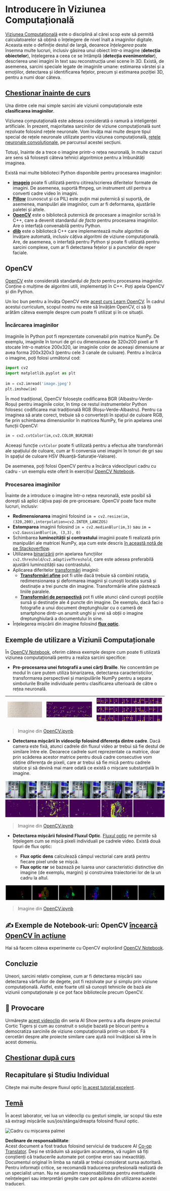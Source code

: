 <!--
CO_OP_TRANSLATOR_METADATA:
{
  "original_hash": "4bedc8e702db17260cfe824d58b6cfd4",
  "translation_date": "2025-08-25T23:00:57+00:00",
  "source_file": "lessons/4-ComputerVision/06-IntroCV/README.md",
  "language_code": "ro"
}
-->
# Introducere în Viziunea Computațională

[Viziunea Computațională](https://wikipedia.org/wiki/Computer_vision) este o disciplină al cărei scop este să permită calculatoarelor să obțină o înțelegere de nivel înalt a imaginilor digitale. Aceasta este o definiție destul de largă, deoarece *înțelegerea* poate însemna multe lucruri, inclusiv găsirea unui obiect într-o imagine (**detecția obiectelor**), înțelegerea a ceea ce se întâmplă (**detecția evenimentelor**), descrierea unei imagini în text sau reconstrucția unei scene în 3D. Există, de asemenea, sarcini speciale legate de imaginile umane: estimarea vârstei și a emoțiilor, detectarea și identificarea fețelor, precum și estimarea poziției 3D, pentru a numi doar câteva.

## [Chestionar înainte de curs](https://ff-quizzes.netlify.app/en/ai/quiz/11)

Una dintre cele mai simple sarcini ale viziunii computaționale este **clasificarea imaginilor**.

Viziunea computațională este adesea considerată o ramură a inteligenței artificiale. În prezent, majoritatea sarcinilor de viziune computațională sunt rezolvate folosind rețele neuronale. Vom învăța mai multe despre tipul special de rețele neuronale utilizate pentru viziunea computațională, [rețele neuronale convoluționale](../07-ConvNets/README.md), pe parcursul acestei secțiuni.

Totuși, înainte de a trece o imagine printr-o rețea neuronală, în multe cazuri are sens să folosești câteva tehnici algoritmice pentru a îmbunătăți imaginea.

Există mai multe biblioteci Python disponibile pentru procesarea imaginilor:

* **[imageio](https://imageio.readthedocs.io/en/stable/)** poate fi utilizată pentru citirea/scrierea diferitelor formate de imagini. De asemenea, suportă ffmpeg, un instrument util pentru a converti cadre video în imagini.
* **[Pillow](https://pillow.readthedocs.io/en/stable/index.html)** (cunoscut și ca PIL) este puțin mai puternică și suportă, de asemenea, manipulări ale imaginilor, cum ar fi deformarea, ajustările paletei și altele.
* **[OpenCV](https://opencv.org/)** este o bibliotecă puternică de procesare a imaginilor scrisă în C++, care a devenit standardul *de facto* pentru procesarea imaginilor. Are o interfață convenabilă pentru Python.
* **[dlib](http://dlib.net/)** este o bibliotecă C++ care implementează multe algoritmi de învățare automată, inclusiv câțiva algoritmi de viziune computațională. Are, de asemenea, o interfață pentru Python și poate fi utilizată pentru sarcini complexe, cum ar fi detectarea fețelor și a punctelor de reper faciale.

## OpenCV

[OpenCV](https://opencv.org/) este considerată standardul *de facto* pentru procesarea imaginilor. Conține o mulțime de algoritmi utili, implementați în C++. Poți apela OpenCV și din Python.

Un loc bun pentru a învăța OpenCV este [acest curs Learn OpenCV](https://learnopencv.com/getting-started-with-opencv/). În cadrul acestui curriculum, scopul nostru nu este să învățăm OpenCV, ci să îți arătăm câteva exemple despre cum poate fi utilizat și în ce situații.

### Încărcarea imaginilor

Imaginile în Python pot fi reprezentate convenabil prin matrice NumPy. De exemplu, imaginile în tonuri de gri cu dimensiunea de 320x200 pixeli ar fi stocate într-o matrice 200x320, iar imaginile color de aceeași dimensiune ar avea forma 200x320x3 (pentru cele 3 canale de culoare). Pentru a încărca o imagine, poți folosi următorul cod:

```python
import cv2
import matplotlib.pyplot as plt

im = cv2.imread('image.jpeg')
plt.imshow(im)
```

În mod tradițional, OpenCV folosește codificarea BGR (Albastru-Verde-Roșu) pentru imaginile color, în timp ce restul instrumentelor Python folosesc codificarea mai tradițională RGB (Roșu-Verde-Albastru). Pentru ca imaginea să arate corect, trebuie să o convertești în spațiul de culoare RGB, fie prin schimbarea dimensiunilor în matricea NumPy, fie prin apelarea unei funcții OpenCV:

```python
im = cv2.cvtColor(im,cv2.COLOR_BGR2RGB)
```

Aceeași funcție `cvtColor` poate fi utilizată pentru a efectua alte transformări ale spațiului de culoare, cum ar fi conversia unei imagini în tonuri de gri sau în spațiul de culoare HSV (Nuanță-Saturație-Valoare).

De asemenea, poți folosi OpenCV pentru a încărca videoclipuri cadru cu cadru - un exemplu este oferit în exercițiul [OpenCV Notebook](../../../../../lessons/4-ComputerVision/06-IntroCV/OpenCV.ipynb).

### Procesarea imaginilor

Înainte de a introduce o imagine într-o rețea neuronală, este posibil să dorești să aplici câțiva pași de pre-procesare. OpenCV poate face multe lucruri, inclusiv:

* **Redimensionarea** imaginii folosind `im = cv2.resize(im, (320,200),interpolation=cv2.INTER_LANCZOS)`
* **Estomparea** imaginii folosind `im = cv2.medianBlur(im,3)` sau `im = cv2.GaussianBlur(im, (3,3), 0)`
* Schimbarea **luminozității și contrastului** imaginii poate fi realizată prin manipulări ale matricei NumPy, așa cum este descris [în această notă de pe Stackoverflow](https://stackoverflow.com/questions/39308030/how-do-i-increase-the-contrast-of-an-image-in-python-opencv).
* Utilizarea [binarizării](https://docs.opencv.org/4.x/d7/d4d/tutorial_py_thresholding.html) prin apelarea funcțiilor `cv2.threshold`/`cv2.adaptiveThreshold`, care este adesea preferabilă ajustării luminozității sau contrastului.
* Aplicarea diferitelor [transformări](https://docs.opencv.org/4.5.5/da/d6e/tutorial_py_geometric_transformations.html) imaginii:
    - **[Transformări afine](https://docs.opencv.org/4.5.5/d4/d61/tutorial_warp_affine.html)** pot fi utile dacă trebuie să combini rotația, redimensionarea și deformarea imaginii și cunoști locația sursă și destinație a trei puncte din imagine. Transformările afine păstrează liniile paralele.
    - **[Transformări de perspectivă](https://medium.com/analytics-vidhya/opencv-perspective-transformation-9edffefb2143)** pot fi utile atunci când cunoști pozițiile sursă și destinație ale 4 puncte din imagine. De exemplu, dacă faci o fotografie a unui document dreptunghiular cu o cameră de smartphone dintr-un anumit unghi și vrei să obții o imagine dreptunghiulară a documentului în sine.
* Înțelegerea mișcării din imagine folosind **[flux optic](https://docs.opencv.org/4.5.5/d4/dee/tutorial_optical_flow.html)**.

## Exemple de utilizare a Viziunii Computaționale

În [OpenCV Notebook](../../../../../lessons/4-ComputerVision/06-IntroCV/OpenCV.ipynb), oferim câteva exemple despre cum poate fi utilizată viziunea computațională pentru a realiza sarcini specifice:

* **Pre-procesarea unei fotografii a unei cărți Braille**. Ne concentrăm pe modul în care putem utiliza binarizarea, detectarea caracteristicilor, transformarea perspectivei și manipulările NumPy pentru a separa simbolurile Braille individuale pentru clasificarea ulterioară de către o rețea neuronală.

![Imagine Braille](../../../../../translated_images/braille.341962ff76b1bd7044409371d3de09ced5028132aef97344ea4b7468c1208126.ro.jpeg) | ![Imagine Braille Pre-procesată](../../../../../translated_images/braille-result.46530fea020b03c76aac532d7d6eeef7f6fb35b55b1001cd21627907dabef3ed.ro.png) | ![Simboluri Braille](../../../../../translated_images/braille-symbols.0159185ab69d533909dc4d7d26a1971b51401c6a80eb3a5584f250ea880af88b.ro.png)
----|-----|-----

> Imagine din [OpenCV.ipynb](../../../../../lessons/4-ComputerVision/06-IntroCV/OpenCV.ipynb)

* **Detectarea mișcării în videoclip folosind diferența dintre cadre**. Dacă camera este fixă, atunci cadrele din fluxul video ar trebui să fie destul de similare între ele. Deoarece cadrele sunt reprezentate ca matrice, doar prin scăderea acestor matrice pentru două cadre consecutive vom obține diferența de pixeli, care ar trebui să fie mică pentru cadrele statice și să devină mai mare odată ce există o mișcare substanțială în imagine.

![Imagine a cadrelor video și a diferențelor dintre cadre](../../../../../translated_images/frame-difference.706f805491a0883c938e16447bf5eb2f7d69e812c7f743cbe7d7c7645168f81f.ro.png)

> Imagine din [OpenCV.ipynb](../../../../../lessons/4-ComputerVision/06-IntroCV/OpenCV.ipynb)

* **Detectarea mișcării folosind Fluxul Optic**. [Fluxul optic](https://docs.opencv.org/3.4/d4/dee/tutorial_optical_flow.html) ne permite să înțelegem cum se mișcă pixeli individuali pe cadrele video. Există două tipuri de flux optic:

   - **Flux optic dens** calculează câmpul vectorial care arată pentru fiecare pixel unde se mișcă.
   - **Flux optic rar** se bazează pe luarea unor caracteristici distinctive din imagine (de exemplu, margini) și construirea traiectoriei lor de la un cadru la altul.

![Imagine a Fluxului Optic](../../../../../translated_images/optical.1f4a94464579a83a10784f3c07fe7228514714b96782edf50e70ccd59d2d8c4f.ro.png)

> Imagine din [OpenCV.ipynb](../../../../../lessons/4-ComputerVision/06-IntroCV/OpenCV.ipynb)

## ✍️ Exemple de Notebook-uri: OpenCV [încearcă OpenCV în acțiune](../../../../../lessons/4-ComputerVision/06-IntroCV/OpenCV.ipynb)

Hai să facem câteva experimente cu OpenCV explorând [OpenCV Notebook](../../../../../lessons/4-ComputerVision/06-IntroCV/OpenCV.ipynb).

## Concluzie

Uneori, sarcini relativ complexe, cum ar fi detectarea mișcării sau detectarea vârfurilor de degete, pot fi rezolvate pur și simplu prin viziune computațională. Astfel, este foarte util să cunoști tehnicile de bază ale viziunii computaționale și ce pot face bibliotecile precum OpenCV.

## 🚀 Provocare

Urmărește [acest videoclip](https://docs.microsoft.com/shows/ai-show/ai-show--2021-opencv-ai-competition--grand-prize-winners--cortic-tigers--episode-32?WT.mc_id=academic-77998-cacaste) din seria AI Show pentru a afla despre proiectul Cortic Tigers și cum au construit o soluție bazată pe blocuri pentru a democratiza sarcinile de viziune computațională printr-un robot. Fă cercetări despre alte proiecte similare care ajută noii învățăcei să intre în acest domeniu.

## [Chestionar după curs](https://ff-quizzes.netlify.app/en/ai/quiz/12)

## Recapitulare și Studiu Individual

Citește mai multe despre fluxul optic [în acest tutorial excelent](https://learnopencv.com/optical-flow-in-opencv/).

## [Temă](lab/README.md)

În acest laborator, vei lua un videoclip cu gesturi simple, iar scopul tău este să extragi mișcările sus/jos/stânga/dreapta folosind fluxul optic.

<img src="images/palm-movement.png" width="30%" alt="Cadru cu mișcarea palmei"/>

**Declinare de responsabilitate**:  
Acest document a fost tradus folosind serviciul de traducere AI [Co-op Translator](https://github.com/Azure/co-op-translator). Deși ne străduim să asigurăm acuratețea, vă rugăm să fiți conștienți că traducerile automate pot conține erori sau inexactități. Documentul original în limba sa natală ar trebui considerat sursa autoritară. Pentru informații critice, se recomandă traducerea profesională realizată de un specialist uman. Nu ne asumăm responsabilitatea pentru eventualele neînțelegeri sau interpretări greșite care pot apărea din utilizarea acestei traduceri.